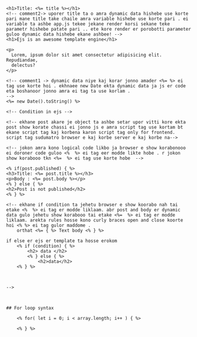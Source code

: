     <h1>Title: <%= title %></h1>
    <!-- comment2-> uporer title ta o amra dynamic data hishebe use korte pari mane title take chaile amra variable hishebe use korte pari . ei variable ta ashbe app.js tekee jekane render korsi sekane teke parametr hishebe patate pari .. ete kore render er porobotti parameter guloo dynamic data hishebe ekane ashbee! -->
    <h1>Ejs is an awesome template engine</h1>

    <p>
      Lorem, ipsum dolor sit amet consectetur adipisicing elit. Repudiandae,
      delectus?
    </p>

    <!-- comment1 -> dynamic data niye kaj korar jonno amader <%= %> ei tag use korte hoi . ekhnaee new Date ekta dynamic data ja js er code eta boshanoor jonno amra ei tag ta use korlam .
    -->
    <%= new Date().toString() %>

    <!-- Condition in ejs -->

    <!-- ekhane post akare je object ta ashbe setar upor vitti kore ekta post show korate chassi ei jonno js e amra script tag use kortam bt ekane script tag kaj korbena karon script tag only for frontend. script tag sudumatro browser e kaj korbe server e kaj korbe na-->

    <!-- jokon amra kono logical code likbo ja browser e show korabonooo ei doroner code guloo <%  %> ei tag eer modde likte hobe . r jokon show korabooo tkn <%=  %> ei tag use korte hobe  -->

    <% if(post.published) { %>
    <h3>Title: <%= post.title %></h3>
    <p>Body : <%= post.body %></p>
    <% } else { %>
    <h2>Post is not published</h2>
    <% } %>

    <!-- ekhane if condition ta jehetu browser e show koorabo nah tai etake <%  %> ei tag er modde liklaam. abr post and body er dynamic data gulo jehetu show korabooo tai etake <%=  %> ei tag er modde liklaam. arekta rules hosse kono curly braces open and close koorte hoi <% %> ei tag gulor maddome .
        orthat <%= { %> Text body <% } %>

    if else er ejs er template ta hosse erokom
        <% if (condition) { %>
            <h2> data </h2>
            <% } else { %>
                <h2>data</h2>
        <% } %>



    -->



    ## For loop syntax

        <% for( let i = 0; i < array.length; i++ ) { %>

        <% } %>
